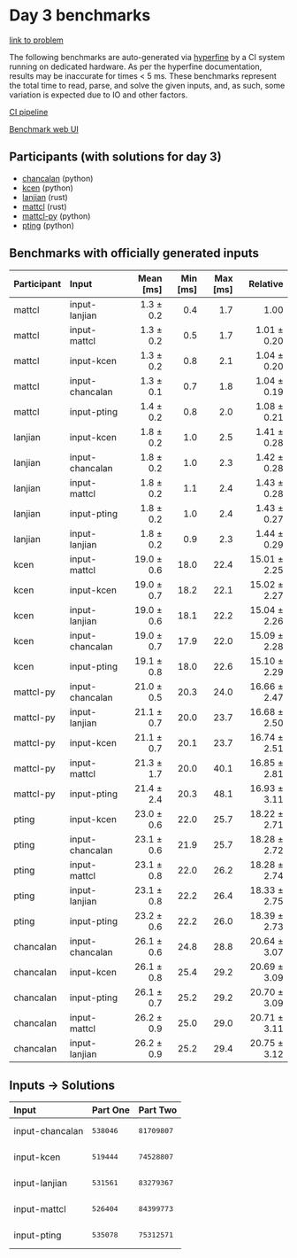 # Day 3 benchmarks

[link to problem](https://adventofcode.com/2023/day/3)

The following benchmarks are auto-generated via
[hyperfine](https://github.com/sharkdp/hyperfine) by a CI system running on
dedicated hardware. As per the hyperfine documentation, results may be
inaccurate for times < 5 ms. These benchmarks represent the total time to read,
parse, and solve the given inputs, and, as such, some variation is expected due
to IO and other factors.

[CI pipeline](http://ci.papercode.net:8080/teams/main/pipelines/aoc2023)

[Benchmark web UI](https://aoc.ancalagon.black)


## Participants (with solutions for day 3)

- [chancalan](https://github.com/chancalan/aoc2023) (python)
- [kcen](https://github.com/kcen/aoc2023) (python)
- [lanjian](https://github.com/lanjian/aoc-2023) (rust)
- [mattcl](https://github.com/mattcl/aoc2023) (rust)
- [mattcl-py](https://github.com/mattcl/aoc2023-py) (python)
- [pting](https://github.com/pting/aoc2023) (python)


## Benchmarks with officially generated inputs

| Participant | Input | Mean [ms] | Min [ms] | Max [ms] | Relative |
|:---|:---|---:|---:|---:|---:|
| mattcl | input-lanjian | 1.3 ± 0.2 | 0.4 | 1.7 | 1.00 |
| mattcl | input-mattcl | 1.3 ± 0.2 | 0.5 | 1.7 | 1.01 ± 0.20 |
| mattcl | input-kcen | 1.3 ± 0.2 | 0.8 | 2.1 | 1.04 ± 0.20 |
| mattcl | input-chancalan | 1.3 ± 0.1 | 0.7 | 1.8 | 1.04 ± 0.19 |
| mattcl | input-pting | 1.4 ± 0.2 | 0.8 | 2.0 | 1.08 ± 0.21 |
| lanjian | input-kcen | 1.8 ± 0.2 | 1.0 | 2.5 | 1.41 ± 0.28 |
| lanjian | input-chancalan | 1.8 ± 0.2 | 1.0 | 2.3 | 1.42 ± 0.28 |
| lanjian | input-mattcl | 1.8 ± 0.2 | 1.1 | 2.4 | 1.43 ± 0.28 |
| lanjian | input-pting | 1.8 ± 0.2 | 1.0 | 2.4 | 1.43 ± 0.27 |
| lanjian | input-lanjian | 1.8 ± 0.2 | 0.9 | 2.3 | 1.44 ± 0.29 |
| kcen | input-mattcl | 19.0 ± 0.6 | 18.0 | 22.4 | 15.01 ± 2.25 |
| kcen | input-kcen | 19.0 ± 0.7 | 18.2 | 22.1 | 15.02 ± 2.27 |
| kcen | input-lanjian | 19.0 ± 0.6 | 18.1 | 22.2 | 15.04 ± 2.26 |
| kcen | input-chancalan | 19.0 ± 0.7 | 17.9 | 22.0 | 15.09 ± 2.28 |
| kcen | input-pting | 19.1 ± 0.8 | 18.0 | 22.6 | 15.10 ± 2.29 |
| mattcl-py | input-chancalan | 21.0 ± 0.5 | 20.3 | 24.0 | 16.66 ± 2.47 |
| mattcl-py | input-lanjian | 21.1 ± 0.7 | 20.0 | 23.7 | 16.68 ± 2.50 |
| mattcl-py | input-kcen | 21.1 ± 0.7 | 20.1 | 23.7 | 16.74 ± 2.51 |
| mattcl-py | input-mattcl | 21.3 ± 1.7 | 20.0 | 40.1 | 16.85 ± 2.81 |
| mattcl-py | input-pting | 21.4 ± 2.4 | 20.3 | 48.1 | 16.93 ± 3.11 |
| pting | input-kcen | 23.0 ± 0.6 | 22.0 | 25.7 | 18.22 ± 2.71 |
| pting | input-chancalan | 23.1 ± 0.6 | 21.9 | 25.7 | 18.28 ± 2.72 |
| pting | input-mattcl | 23.1 ± 0.8 | 22.0 | 26.2 | 18.28 ± 2.74 |
| pting | input-lanjian | 23.1 ± 0.8 | 22.2 | 26.4 | 18.33 ± 2.75 |
| pting | input-pting | 23.2 ± 0.6 | 22.2 | 26.0 | 18.39 ± 2.73 |
| chancalan | input-chancalan | 26.1 ± 0.6 | 24.8 | 28.8 | 20.64 ± 3.07 |
| chancalan | input-kcen | 26.1 ± 0.8 | 25.4 | 29.2 | 20.69 ± 3.09 |
| chancalan | input-pting | 26.1 ± 0.7 | 25.2 | 29.2 | 20.70 ± 3.09 |
| chancalan | input-mattcl | 26.2 ± 0.9 | 25.0 | 29.0 | 20.71 ± 3.11 |
| chancalan | input-lanjian | 26.2 ± 0.9 | 25.2 | 29.4 | 20.75 ± 3.12 |


## Inputs -> Solutions

| Input | Part One | Part Two |
|:---|:---|:---|
|input-chancalan|<pre>538046</pre>|<pre>81709807</pre>|
|input-kcen|<pre>519444</pre>|<pre>74528807</pre>|
|input-lanjian|<pre>531561</pre>|<pre>83279367</pre>|
|input-mattcl|<pre>526404</pre>|<pre>84399773</pre>|
|input-pting|<pre>535078</pre>|<pre>75312571</pre>|